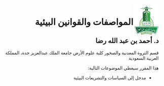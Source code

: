 <img src="images/KAU_logo.png" alt="KAU_LOGO" width="80" height="102" align="right">

<h1 dir="rtl" align="right">المواصفات والقوانين البيئية</h1>
<h2 dir="rtl" align="right">د. أحمد بن عبد الله رضا</h2>

<p dir="rtl" align="right">
قسم الثروة المعدنية والصخور  
كلية علوم الأرض  
جامعة الملك عبدالعزيز  
جدة، المملكة العربية السعودية
</p>

<p dir="rtl" align="right">هذا المقرر سيغطي الموضوعات التالية:</p>

<ul dir="rtl">
<li>مدخل إلى السياسات والتشريعات البيئية</li>
</ul>
